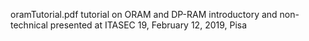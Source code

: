 oramTutorial.pdf
    tutorial on ORAM and DP-RAM
    introductory and non-technical
    presented at
        ITASEC 19, February 12, 2019, Pisa
